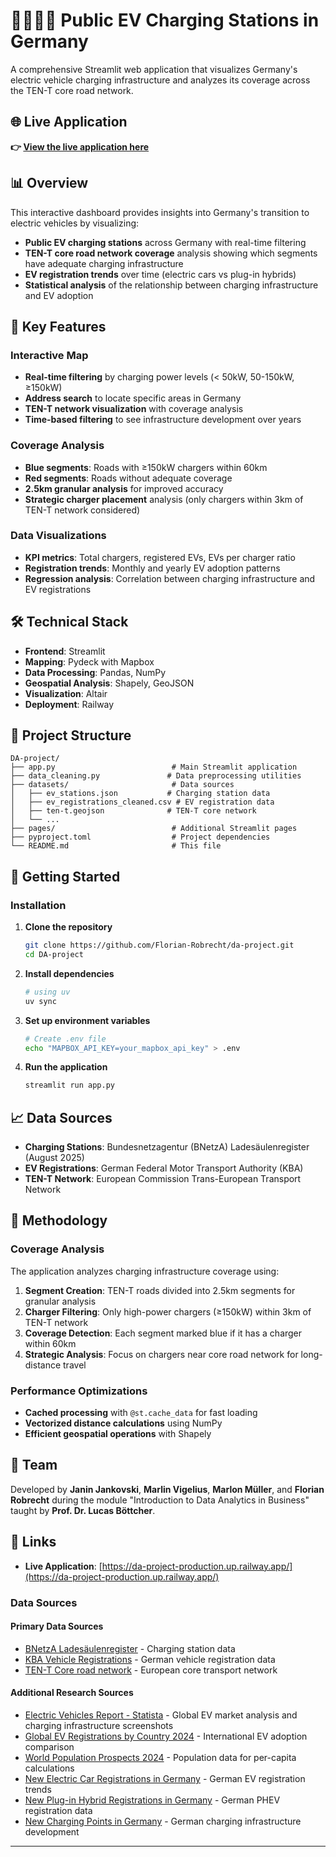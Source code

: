 # 🔋🚗🇩🇪 Public EV Charging Stations in Germany

A comprehensive Streamlit web application that visualizes Germany's electric vehicle charging infrastructure and analyzes its coverage across the TEN-T core road network.

## 🌐 Live Application

**👉 [View the live application here](https://da-project-production.up.railway.app/)**

## 📊 Overview

This interactive dashboard provides insights into Germany's transition to electric vehicles by visualizing:

- **Public EV charging stations** across Germany with real-time filtering
- **TEN-T core road network coverage** analysis showing which segments have adequate charging infrastructure
- **EV registration trends** over time (electric cars vs plug-in hybrids)
- **Statistical analysis** of the relationship between charging infrastructure and EV adoption

## 🎯 Key Features

### Interactive Map
- **Real-time filtering** by charging power levels (< 50kW, 50-150kW, ≥150kW)
- **Address search** to locate specific areas in Germany
- **TEN-T network visualization** with coverage analysis
- **Time-based filtering** to see infrastructure development over years

### Coverage Analysis
- **Blue segments**: Roads with ≥150kW chargers within 60km
- **Red segments**: Roads without adequate coverage
- **2.5km granular analysis** for improved accuracy
- **Strategic charger placement** analysis (only chargers within 3km of TEN-T network considered)

### Data Visualizations
- **KPI metrics**: Total chargers, registered EVs, EVs per charger ratio
- **Registration trends**: Monthly and yearly EV adoption patterns
- **Regression analysis**: Correlation between charging infrastructure and EV registrations

## 🛠️ Technical Stack

- **Frontend**: Streamlit
- **Mapping**: Pydeck with Mapbox
- **Data Processing**: Pandas, NumPy
- **Geospatial Analysis**: Shapely, GeoJSON
- **Visualization**: Altair
- **Deployment**: Railway

## 📁 Project Structure

```
DA-project/
├── app.py                          # Main Streamlit application
├── data_cleaning.py               # Data preprocessing utilities
├── datasets/                       # Data sources
│   ├── ev_stations.json           # Charging station data
│   ├── ev_registrations_cleaned.csv # EV registration data
│   ├── ten-t.geojson              # TEN-T core network
│   └── ...
├── pages/                          # Additional Streamlit pages
├── pyproject.toml                  # Project dependencies
└── README.md                       # This file
```

## 🚀 Getting Started

### Installation

1. **Clone the repository**
   ```bash
   git clone https://github.com/Florian-Robrecht/da-project.git
   cd DA-project
   ```

2. **Install dependencies**
   ```bash
   # using uv
   uv sync
   ```

3. **Set up environment variables**
   ```bash
   # Create .env file
   echo "MAPBOX_API_KEY=your_mapbox_api_key" > .env
   ```

4. **Run the application**
   ```bash
   streamlit run app.py
   ```

## 📈 Data Sources

- **Charging Stations**: Bundesnetzagentur (BNetzA) Ladesäulenregister (August 2025)
- **EV Registrations**: German Federal Motor Transport Authority (KBA)
- **TEN-T Network**: European Commission Trans-European Transport Network

## 🔬 Methodology

### Coverage Analysis
The application analyzes charging infrastructure coverage using:

1. **Segment Creation**: TEN-T roads divided into 2.5km segments for granular analysis
2. **Charger Filtering**: Only high-power chargers (≥150kW) within 3km of TEN-T network
3. **Coverage Detection**: Each segment marked blue if it has a charger within 60km
4. **Strategic Analysis**: Focus on chargers near core road network for long-distance travel

### Performance Optimizations
- **Cached processing** with `@st.cache_data` for fast loading
- **Vectorized distance calculations** using NumPy
- **Efficient geospatial operations** with Shapely

## 👥 Team

Developed by **Janin Jankovski**, **Marlin Vigelius**, **Marlon Müller**, and **Florian Robrecht** during the module "Introduction to Data Analytics in Business" taught by **Prof. Dr. Lucas Böttcher**.

## 🔗 Links

- **Live Application**: [https://da-project-production.up.railway.app/](https://da-project-production.up.railway.app/)

### Data Sources

#### Primary Data Sources
- [BNetzA Ladesäulenregister](https://www.bundesnetzagentur.de/DE/Sachgebiete/ElektrizitaetundGas/Unternehmen_Institutionen/HandelundVertrieb/Ladesaeulenkarte/Ladesaeulenkarte_node.html) - Charging station data
- [KBA Vehicle Registrations](https://www.kba.de/DE/Statistik/Fahrzeuge/Neuzulassungen/neuzulassungen_node.html) - German vehicle registration data
- [TEN-T Core road network](https://webgate.ec.europa.eu/getis/rest/services/TENTec/tentec_public_services_ext/MapServer/15/query?where=COUNTRY_CODE%3D%27DE%27&outFields=*&returnGeometry=true&f=geojson) - European core transport network

#### Additional Research Sources
- [Electric Vehicles Report - Statista](https://www.statista.com/study/103895/electric-vehicles-report/) - Global EV market analysis and charging infrastructure screenshots
- [Global EV Registrations by Country 2024](https://de.statista.com/statistik/daten/studie/1220664/umfrage/neuzulassungen-von-elektroautos-weltweit-nach-laender/) - International EV adoption comparison
- [World Population Prospects 2024](https://population.un.org/wpp/downloads?folder=Standard%20Projections&group=Population) - Population data for per-capita calculations
- [New Electric Car Registrations in Germany](https://de.statista.com/statistik/daten/studie/244000/umfrage/neuzulassungen-von-elektroautos-in-deutschland/) - German EV registration trends
- [New Plug-in Hybrid Registrations in Germany](https://de.statista.com/statistik/daten/studie/1241597/umfrage/neuzulassungen-von-plug-in-hybridfahrzeugen-in-deutschland/) - German PHEV registration data
- [New Charging Points in Germany](https://www.statista.com/statistics/1300745/public-charging-stations-electric-cars-germany/) - German charging infrastructure development
---